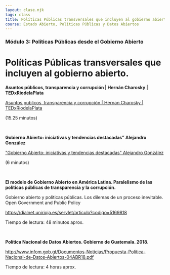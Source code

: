 ```yaml
---
layout: clase.njk
tags: class
title: Políticas Públicas transversales que incluyen al gobierno abierto.
course: Estado Abierto, Políticas Públicas y Datos Abiertos
---
```

### Módulo 3: Políticas Públicas desde el Gobierno Abierto

# Políticas Públicas transversales que incluyen al gobierno abierto.

**Asuntos públicos, transparencia y corrupción | Hernán Charosky | TEDxRiodelaPlata**

[Asuntos publicos, transparencia y corrupción | Hernan Charosky | TEDxRiodelaPlata](https://www.youtube.com/embed/3LHe49GJm3w?feature=oembed)

(15.25 minutos)

 

**Gobierno Abierto: iniciativas y tendencias destacadas” Alejandro González**

["Gobierno Abierto: iniciativas y tendencias destacadas" Alejandro González](https://www.youtube.com/embed/MVpzwDv1wg0?feature=oembed)

(6 minutos)

 

**El modelo de Gobierno Abierto en América Latina. Paralelismo de las políticas públicas de transparencia y la corrupción.**

Gobierno abierto y políticas públicas. Los dilemas de un proceso inevitable. Open Government and Public Policy

<https://dialnet.unirioja.es/servlet/articulo?codigo=5169818>

Tiempo de lectura: 48 minutos aprox.

 

**Política Nacional de Datos Abiertos. Gobierno de Guatemala. 2018.**

<http://www.infom.gob.gt/Documentos-Noticias/Propuesta-Politica-Nacional-de-Datos-Abiertos-04ABR18.pdf>

Tiempo de lectura: 4 horas aprox.